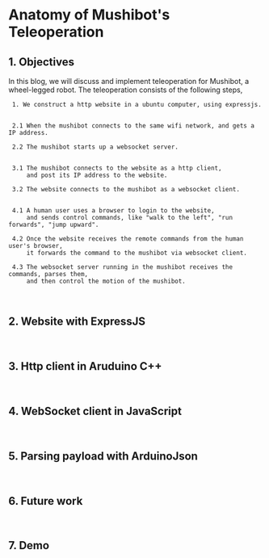 # Anatomy of Mushibot's Teleoperation

## 1. Objectives

In this blog, we will discuss and implement teleoperation for Mushibot, a wheel-legged robot. The teleoperation consists of the following steps, 

     1. We construct a http website in a ubuntu computer, using expressjs. 


     2.1 When the mushibot connects to the same wifi network, and gets a IP address.

     2.2 The mushibot starts up a websocket server. 
     

     3.1 The mushibot connects to the website as a http client, 
         and post its IP address to the website. 

     3.2 The website connects to the mushibot as a websocket client. 


     4.1 A human user uses a browser to login to the website, 
         and sends control commands, like "walk to the left", "run forwards", "jump upward". 

     4.2 Once the website receives the remote commands from the human user's browser, 
         it forwards the command to the mushibot via websocket client. 

     4.3 The websocket server running in the mushibot receives the commands, parses them, 
         and then control the motion of the mushibot. 


&nbsp;
## 2. Website with ExpressJS

     
&nbsp;
## 3. Http client in Aruduino C++


&nbsp;
## 4. WebSocket client in JavaScript


&nbsp;
## 5. Parsing payload with ArduinoJson


&nbsp;
## 6. Future work

&nbsp;
## 7. Demo 

